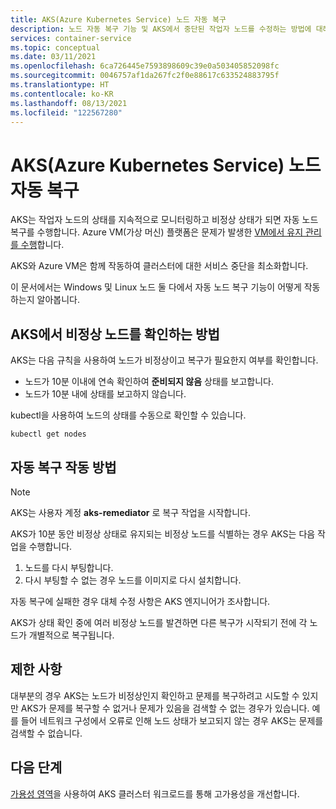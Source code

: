 ```yaml
---
title: AKS(Azure Kubernetes Service) 노드 자동 복구
description: 노드 자동 복구 기능 및 AKS에서 중단된 작업자 노드를 수정하는 방법에 대해 알아봅니다.
services: container-service
ms.topic: conceptual
ms.date: 03/11/2021
ms.openlocfilehash: 6ca726445e7593898609c39e0a503405852098fc
ms.sourcegitcommit: 0046757af1da267fc2f0e88617c633524883795f
ms.translationtype: HT
ms.contentlocale: ko-KR
ms.lasthandoff: 08/13/2021
ms.locfileid: "122567280"
---
```

# <a name="azure-kubernetes-service-aks-node-auto-repair"></a>AKS(Azure Kubernetes Service) 노드 자동 복구

AKS는 작업자 노드의 상태를 지속적으로 모니터링하고 비정상 상태가 되면 자동 노드 복구를 수행합니다. Azure VM(가상 머신) 플랫폼은 문제가 발생한 [VM에서 유지 관리를 수행][vm-updates]합니다. 

AKS와 Azure VM은 함께 작동하여 클러스터에 대한 서비스 중단을 최소화합니다.

이 문서에서는 Windows 및 Linux 노드 둘 다에서 자동 노드 복구 기능이 어떻게 작동하는지 알아봅니다. 

## <a name="how-aks-checks-for-unhealthy-nodes"></a>AKS에서 비정상 노드를 확인하는 방법

AKS는 다음 규칙을 사용하여 노드가 비정상이고 복구가 필요한지 여부를 확인합니다. 
* 노드가 10분 이내에 연속 확인하여 **준비되지 않음** 상태를 보고합니다.
* 노드가 10분 내에 상태를 보고하지 않습니다.

kubectl을 사용하여 노드의 상태를 수동으로 확인할 수 있습니다.

```
kubectl get nodes
```

## <a name="how-automatic-repair-works"></a>자동 복구 작동 방법

> [!Note]
> AKS는 사용자 계정 **aks-remediator** 로 복구 작업을 시작합니다.

AKS가 10분 동안 비정상 상태로 유지되는 비정상 노드를 식별하는 경우 AKS는 다음 작업을 수행합니다.

1. 노드를 다시 부팅합니다.
1. 다시 부팅할 수 없는 경우 노드를 이미지로 다시 설치합니다.

자동 복구에 실패한 경우 대체 수정 사항은 AKS 엔지니어가 조사합니다. 

AKS가 상태 확인 중에 여러 비정상 노드를 발견하면 다른 복구가 시작되기 전에 각 노드가 개별적으로 복구됩니다.


## <a name="limitations"></a>제한 사항

대부분의 경우 AKS는 노드가 비정상인지 확인하고 문제를 복구하려고 시도할 수 있지만 AKS가 문제를 복구할 수 없거나 문제가 있음을 검색할 수 없는 경우가 있습니다. 예를 들어 네트워크 구성에서 오류로 인해 노드 상태가 보고되지 않는 경우 AKS는 문제를 검색할 수 없습니다.

## <a name="next-steps"></a>다음 단계

[가용성 영역][availability-zones]을 사용하여 AKS 클러스터 워크로드를 통해 고가용성을 개선합니다.

<!-- LINKS - External -->

<!-- LINKS - Internal -->
[availability-zones]: ./availability-zones.md
[vm-updates]: ../virtual-machines/maintenance-and-updates.md

